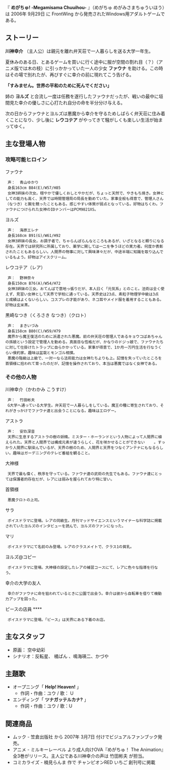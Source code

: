 『 **めがちゅ! -Megamisama Chuuihou-** 』（めがちゅ めがみさまちゅういほう）は  2006年  9月29日  に
FrontWing  から発売されたWindows用アダルトゲームである。

##  ストーリー  

**川神幸介** （主人公）は親元を離れ弁天荘で一人暮らしを送る大学一年生。

夏休みのある日、とあるゲームを買いに行く途中に服が空間の割れ目（？）（アニメ版では木の枝）に引っかかっていた一人の少女 **ファウナ**
を助ける。この時はその場で別れたが、再びすぐに幸介の前に現れてこう告げる。

**「すみません。世界の平和のために死んでください」** 

姉の **ヨルズ** と合流し一度は任務を遂行したファウナだったが、戦いの最中に垣間見た幸介の優しさに心打たれ自分の命を半分分け与える。

次の日からファウナとヨルズは悪魔から幸介を守るためしばらく弁天荘に住み着くことになり、少し後に **レウコテア**
がやってきて騒がしくも楽しい生活が始まってゆく。

##  主な登場人物  

###  攻略可能ヒロイン  

ファウナ

     声：  青山ゆかり 
     身長163cm B84(E)/W57/H85 
     女神3姉妹の次女。穏やかで優しくおしとやかだが、ちょっと天然で、やきもち焼き。女神としての能力も高く、天界では時間管理局の局長を勤めていた。家事全般も得意で、管理人さん（なつき）と腕を競ったこともある。感じやすい体質が弱点となっている。好物はちくわ。ファウナにつけられた女神のIDナンバーはPCM9821XS。 
ヨルズ

     声：  海原エレナ 
     身長168cm B91(G)/W61/H92 
     女神3姉妹の長女。お調子者で、ちゃらんぽらんなところもあるが、いざとなると頼りになる存在。天界では研究所に所属しており、薬学に関しては一二を争うほどの実力者。何度か表彰されたこともあるらしい。人間界の物事に対して興味津々だが、中途半端に知識を取り込んでいるもよう。好物はアイスクリーム。 
レウコテア（レア）

     声：  野神奈々 
     身長150cm B76(A)/W54/H72 
     女神3姉妹の三女。おてんばで意地っ張りだが、本人曰く「元気系」とのこと。法術は全く使えず、見習い女神として天界で学校に通っている。天界史は23点、素粒子物理学中級は3点    と成績はよくないらしい。コスプレの才能があり、ネコ耳やメイド服を着用することもある。好物は玄米茶。 
黒崎なつき（くろさき なつき）（クロト）

     声：  まきいづみ 
     身長158cm B80(C)/W59/H79 
     魔界から魔王復活のために派遣された悪魔。前の弁天荘の管理人であるキョウコばあちゃんの孫娘という設定で管理人を勤める。真面目な性格だが、かなりのドジっ娘で、ファウナたちに対して仕掛けたトラップに自らかかっている。家事が得意で、1か月一万円生活を行なうくらい倹約家。趣味は盆栽とモンゴル相撲。 
     悪魔の階級は上級で、一対一なら法術能力は女神たちよりも上。記憶を失っていたところを首領様に拾われて育ったのだが、記憶を操作されており、本当は悪魔ではなく女神である。 

###  その他の人物  

川神幸介（かわかみ こうすけ）

     声：  竹田彬夫 
     G大学へ通っている大学生。弁天荘で一人暮らしをしている。魔王の種に寄生されており、それがきっかけでファウナ達と出会うことになる。趣味はエロゲー。 
アストラ

     声：  安玖深音 
     天界に生息するアストラの樹の妖精。ミスター・ホーランドという人物によって人間界に植えられた。天界と人間界では構成元素が違うらしく、花を咲かせることができない    。すっかり人間界に馴染んでいるが、天界の樹のため、人間界と天界をつなぐアンテナにもなるらしい。趣味はガーデニングのテレビ番組を観ること。 
大神様

     天界で最も偉く、秩序を守っている。ファウナ達の武術の先生でもある。ファウナ達にとっては保護者的存在だが、レアには弱みを握られており特に甘い。 
首領様

     悪魔クロトの上司。 
サラ

     ボイスドラマに登場。レアの同級生。月刊マッドサイエンスというマイナーな科学誌に掲載されていたヨルズのインタビューを読んで、ヨルズのファンになった。 
マリ

     ボイスドラマにて名前のみ登場。レアのクラスメイトで、クラス1の貧乳。 
ヨルズ@コピー

     ボイスドラマに登場。大神様の設定したレアの補習コースにて、レアに色々な指導を行なう。 
幸介の大学の友人

     幸介がファウナに命を狙われているときに公園で出会う。幸介は彼から自転車を借りて機動力アップを図った。 
ピースの店員 ****

     ボイスドラマに登場。「ピース」は天界にある下着のお店。 

##  主なスタッフ  

  * 原画：  空中幼彩 
  * シナリオ：反転星、  橘ぱん  、鳴海瑛二、かづや 

##  主題歌  

  * オープニング「 **Help! Heaven!** 」 
    * 作詞・作曲：ユウ / 歌：  U 
  * エンディング「 **ツナガッテルカナ?** 」 
    * 作詞・作曲：ユウ / 歌：U 

##  関連商品  

  * ムック -  笠倉出版社  から  2007年  3月7日  付けでビジュアルファンブック発売。 
  * アニメ -  ミルキーレーベル  より成人向けOVA『めがちゅ！ The Animation』全3巻がリリース。主人公である川神幸介の声は  竹田彬夫  が担当。 
  * コミカライズ -  楠見らんま  作で  チャンピオンRED いちご  創刊号に掲載 

